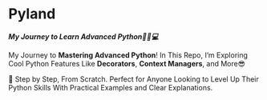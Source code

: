 # Pyland
_**My Journey to Learn Advanced Python💎🏹💻**_

My Journey to **Mastering Advanced Python**! In This Repo, I’m Exploring Cool Python Features Like **Decorators**, **Context Managers**, and More😎

💎 Step by Step, From Scratch. Perfect for Anyone Looking to Level Up Their Python Skills With Practical Examples and Clear Explanations.
